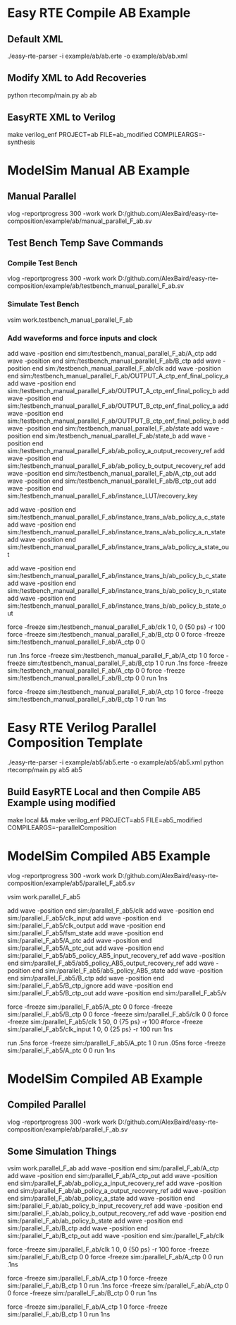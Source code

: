 # Easy RTE Compile AB Example
## Default XML
./easy-rte-parser -i example/ab/ab.erte -o example/ab/ab.xml
## Modify XML to Add Recoveries
python rtecomp/main.py ab ab
## EasyRTE XML to Verilog
 make verilog_enf PROJECT=ab FILE=ab_modified COMPILEARGS=-synthesis

# ModelSim Manual AB Example
## Manual Parallel
vlog -reportprogress 300 -work work D:/github.com/AlexBaird/easy-rte-composition/example/ab/manual_parallel_F_ab.sv

## Test Bench Temp Save Commands
### Compile Test Bench
vlog -reportprogress 300 -work work D:/github.com/AlexBaird/easy-rte-composition/example/ab/testbench_manual_parallel_F_ab.sv

### Simulate Test Bench
vsim work.testbench_manual_parallel_F_ab

### Add waveforms and force inputs and clock
add wave -position end  sim:/testbench_manual_parallel_F_ab/A_ctp
add wave -position end  sim:/testbench_manual_parallel_F_ab/B_ctp
add wave -position end  sim:/testbench_manual_parallel_F_ab/clk
add wave -position end  sim:/testbench_manual_parallel_F_ab/OUTPUT_A_ctp_enf_final_policy_a
add wave -position end  sim:/testbench_manual_parallel_F_ab/OUTPUT_A_ctp_enf_final_policy_b
add wave -position end  sim:/testbench_manual_parallel_F_ab/OUTPUT_B_ctp_enf_final_policy_a
add wave -position end  sim:/testbench_manual_parallel_F_ab/OUTPUT_B_ctp_enf_final_policy_b
add wave -position end  sim:/testbench_manual_parallel_F_ab/state
add wave -position end  sim:/testbench_manual_parallel_F_ab/state_b
add wave -position end  sim:/testbench_manual_parallel_F_ab/ab_policy_a_output_recovery_ref
add wave -position end  sim:/testbench_manual_parallel_F_ab/ab_policy_b_output_recovery_ref
add wave -position end  sim:/testbench_manual_parallel_F_ab/A_ctp_out
add wave -position end  sim:/testbench_manual_parallel_F_ab/B_ctp_out
add wave -position end  sim:/testbench_manual_parallel_F_ab/instance_LUT/recovery_key

add wave -position end  sim:/testbench_manual_parallel_F_ab/instance_trans_a/ab_policy_a_c_state
add wave -position end  sim:/testbench_manual_parallel_F_ab/instance_trans_a/ab_policy_a_n_state
add wave -position end  sim:/testbench_manual_parallel_F_ab/instance_trans_a/ab_policy_a_state_out

add wave -position end  sim:/testbench_manual_parallel_F_ab/instance_trans_b/ab_policy_b_c_state
add wave -position end  sim:/testbench_manual_parallel_F_ab/instance_trans_b/ab_policy_b_n_state
add wave -position end  sim:/testbench_manual_parallel_F_ab/instance_trans_b/ab_policy_b_state_out

force -freeze sim:/testbench_manual_parallel_F_ab/clk 1 0, 0 {50 ps} -r 100
force -freeze sim:/testbench_manual_parallel_F_ab/B_ctp 0 0
force -freeze sim:/testbench_manual_parallel_F_ab/A_ctp 0 0

run .1ns
force -freeze sim:/testbench_manual_parallel_F_ab/A_ctp 1 0
force -freeze sim:/testbench_manual_parallel_F_ab/B_ctp 1 0
run .1ns
force -freeze sim:/testbench_manual_parallel_F_ab/A_ctp 0 0
force -freeze sim:/testbench_manual_parallel_F_ab/B_ctp 0 0
run 1ns

force -freeze sim:/testbench_manual_parallel_F_ab/A_ctp 1 0
force -freeze sim:/testbench_manual_parallel_F_ab/B_ctp 1 0
run 1ns


# Easy RTE Verilog Parallel Composition Template
./easy-rte-parser -i example/ab5/ab5.erte -o example/ab5/ab5.xml
python rtecomp/main.py ab5 ab5
## Build EasyRTE Local and then Compile AB5 Example using modified
make local && make verilog_enf PROJECT=ab5 FILE=ab5_modified COMPILEARGS=-parallelComposition

# ModelSim Compiled AB5 Example
vlog -reportprogress 300 -work work D:/github.com/AlexBaird/easy-rte-composition/example/ab5/parallel_F_ab5.sv

vsim work.parallel_F_ab5

add wave -position end  sim:/parallel_F_ab5/clk
add wave -position end  sim:/parallel_F_ab5/clk_input
add wave -position end  sim:/parallel_F_ab5/clk_output
add wave -position end  sim:/parallel_F_ab5/fsm_state
add wave -position end  sim:/parallel_F_ab5/A_ptc
add wave -position end  sim:/parallel_F_ab5/A_ptc_out
add wave -position end  sim:/parallel_F_ab5/ab5_policy_AB5_input_recovery_ref
add wave -position end  sim:/parallel_F_ab5/ab5_policy_AB5_output_recovery_ref
add wave -position end  sim:/parallel_F_ab5/ab5_policy_AB5_state
add wave -position end  sim:/parallel_F_ab5/B_ctp
add wave -position end  sim:/parallel_F_ab5/B_ctp_ignore
add wave -position end  sim:/parallel_F_ab5/B_ctp_out
add wave -position end  sim:/parallel_F_ab5/v

force -freeze sim:/parallel_F_ab5/A_ptc 0 0
force -freeze sim:/parallel_F_ab5/B_ctp 0 0
force -freeze sim:/parallel_F_ab5/clk 0 0
force -freeze sim:/parallel_F_ab5/clk 1 50, 0 {75 ps} -r 100
#force -freeze sim:/parallel_F_ab5/clk_input 1 0, 0 {25 ps} -r 100
run 1ns

run .5ns
force -freeze sim:/parallel_F_ab5/A_ptc 1 0
run .05ns
force -freeze sim:/parallel_F_ab5/A_ptc 0 0
run 1ns

# ModelSim Compiled AB Example
## Compiled Parallel
vlog -reportprogress 300 -work work D:/github.com/AlexBaird/easy-rte-composition/example/ab/parallel_F_ab.sv

## Some Simulation Things
vsim work.parallel_F_ab
add wave -position end  sim:/parallel_F_ab/A_ctp
add wave -position end  sim:/parallel_F_ab/A_ctp_out
add wave -position end  sim:/parallel_F_ab/ab_policy_a_input_recovery_ref
add wave -position end  sim:/parallel_F_ab/ab_policy_a_output_recovery_ref
add wave -position end  sim:/parallel_F_ab/ab_policy_a_state
add wave -position end  sim:/parallel_F_ab/ab_policy_b_input_recovery_ref
add wave -position end  sim:/parallel_F_ab/ab_policy_b_output_recovery_ref
add wave -position end  sim:/parallel_F_ab/ab_policy_b_state
add wave -position end  sim:/parallel_F_ab/B_ctp
add wave -position end  sim:/parallel_F_ab/B_ctp_out
add wave -position end  sim:/parallel_F_ab/clk

force -freeze sim:/parallel_F_ab/clk 1 0, 0 {50 ps} -r 100
force -freeze sim:/parallel_F_ab/B_ctp 0 0
force -freeze sim:/parallel_F_ab/A_ctp 0 0
run .1ns

force -freeze sim:/parallel_F_ab/A_ctp 1 0
force -freeze sim:/parallel_F_ab/B_ctp 1 0
run .1ns
force -freeze sim:/parallel_F_ab/A_ctp 0 0
force -freeze sim:/parallel_F_ab/B_ctp 0 0
run 1ns

force -freeze sim:/parallel_F_ab/A_ctp 1 0
force -freeze sim:/parallel_F_ab/B_ctp 1 0
run 1ns